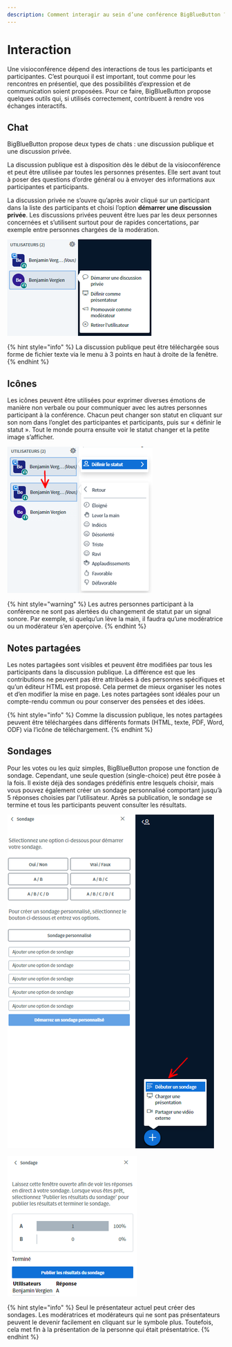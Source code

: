 ```yaml
---
description: Comment interagir au sein d’une conférence BigBlueButton ?
---
```


# Interaction

Une visioconférence dépend des interactions de tous les participants et participantes. C’est pourquoi il est important, tout comme pour les rencontres en présentiel, que des possibilités d’expression et de communication soient proposées. Pour ce faire, BigBlueButton propose quelques outils qui, si utilisés correctement, contribuent à rendre vos échanges interactifs.

## Chat

BigBlueButton propose deux types de chats : une discussion publique et une discussion privée.

La discussion publique est à disposition dès le début de la visioconférence et peut être utilisée par toutes les personnes présentes. Elle sert avant tout à poser des questions d’ordre général ou à envoyer des informations aux participantes et participants.

La discussion privée ne s’ouvre qu’après avoir cliqué sur un participant dans la liste des participants et choisi l’option **démarrer une discussion privée**. Les discussions privées peuvent être lues par les deux personnes concernées et s’utilisent surtout pour de rapides concertations, par exemple entre personnes chargées de la modération.

![Vous pouvez ouvrir un chat priv&#xE9; en cliquant sur un nom.](../../.gitbook/assets/teilnehmerverwalten_fra.png)

{% hint style="info" %}
La discussion publique peut être téléchargée sous forme de fichier texte via le menu à 3 points en haut à droite de la fenêtre.
{% endhint %}

## Icônes

Les icônes peuvent être utilisées pour exprimer diverses émotions de manière non verbale ou pour communiquer avec les autres personnes participant à la conférence. Chacun peut changer son statut en cliquant sur son nom dans l’onglet des participantes et participants, puis sur « définir le statut ». Tout le monde pourra ensuite voir le statut changer et la petite image s’afficher.

![D&#xE9;finir le statut](../../.gitbook/assets/statussetzen_fra.png)

{% hint style="warning" %}
Les autres personnes participant à la conférence ne sont pas alertées du changement de statut par un signal sonore. Par exemple, si quelqu’un lève la main, il faudra qu’une modératrice ou un modérateur s’en aperçoive.
{% endhint %}

## Notes partagées

Les notes partagées sont visibles et peuvent être modifiées par tous les participants dans la discussion publique. La différence est que les contributions ne peuvent pas être attribuées à des personnes spécifiques et qu’un éditeur HTML est proposé. Cela permet de mieux organiser les notes et d’en modifier la mise en page. Les notes partagées sont idéales pour un compte-rendu commun ou pour conserver des pensées et des idées.

{% hint style="info" %}
Comme la discussion publique, les notes partagées peuvent être téléchargées dans différents formats \(HTML, texte, PDF, Word, ODF\) via l’icône de téléchargement.
{% endhint %}

## Sondages

Pour les votes ou les quiz simples, BigBlueButton propose une fonction de sondage. Cependant, une seule question \(single-choice\) peut être posée à la fois. Il existe déjà des sondages prédéfinis entre lesquels choisir, mais vous pouvez également créer un sondage personnalisé comportant jusqu’à 5 réponses choisies par l’utilisateur. Après sa publication, le sondage se termine et tous les participants peuvent consulter les résultats.

![Lancer un sondage via le menu &#xAB; + &#xBB;](../../.gitbook/assets/umfragestarten_fra.png)

![Publier le sondage](../../.gitbook/assets/umfragebeenden_fra.png)

{% hint style="info" %}
Seul le présentateur actuel peut créer des sondages. Les modératrices et modérateurs qui ne sont pas présentateurs peuvent le devenir facilement en cliquant sur le symbole plus. Toutefois, cela met fin à la présentation de la personne qui était présentatrice.
{% endhint %}

